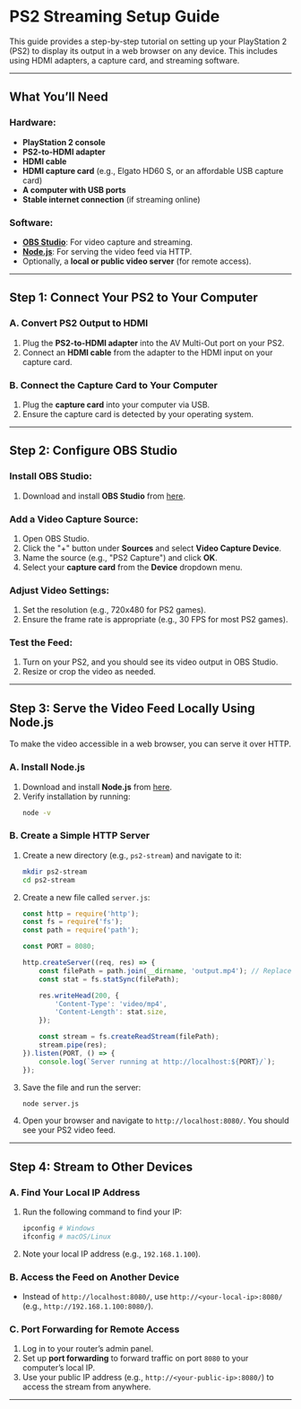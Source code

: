 # PS2 Streaming Setup Guide

This guide provides a step-by-step tutorial on setting up your PlayStation 2 (PS2) to display its output in a web browser on any device. This includes using HDMI adapters, a capture card, and streaming software.

---

## What You’ll Need

### Hardware:
- **PlayStation 2 console**
- **PS2-to-HDMI adapter**
- **HDMI cable**
- **HDMI capture card** (e.g., Elgato HD60 S, or an affordable USB capture card)
- **A computer with USB ports**
- **Stable internet connection** (if streaming online)

### Software:
- **[OBS Studio](https://obsproject.com/)**: For video capture and streaming.
- **[Node.js](https://nodejs.org/)**: For serving the video feed via HTTP.
- Optionally, a **local or public video server** (for remote access).

---

## Step 1: Connect Your PS2 to Your Computer

### A. Convert PS2 Output to HDMI
1. Plug the **PS2-to-HDMI adapter** into the AV Multi-Out port on your PS2.
2. Connect an **HDMI cable** from the adapter to the HDMI input on your capture card.

### B. Connect the Capture Card to Your Computer
1. Plug the **capture card** into your computer via USB.
2. Ensure the capture card is detected by your operating system.

---

## Step 2: Configure OBS Studio

### Install OBS Studio:
1. Download and install **OBS Studio** from [here](https://obsproject.com/).

### Add a Video Capture Source:
1. Open OBS Studio.
2. Click the "+" button under **Sources** and select **Video Capture Device**.
3. Name the source (e.g., "PS2 Capture") and click **OK**.
4. Select your **capture card** from the **Device** dropdown menu.

### Adjust Video Settings:
1. Set the resolution (e.g., 720x480 for PS2 games).
2. Ensure the frame rate is appropriate (e.g., 30 FPS for most PS2 games).

### Test the Feed:
1. Turn on your PS2, and you should see its video output in OBS Studio.
2. Resize or crop the video as needed.

---

## Step 3: Serve the Video Feed Locally Using Node.js

To make the video accessible in a web browser, you can serve it over HTTP.

### A. Install Node.js
1. Download and install **Node.js** from [here](https://nodejs.org/).
2. Verify installation by running:
    ```bash
    node -v
    ```

### B. Create a Simple HTTP Server
1. Create a new directory (e.g., `ps2-stream`) and navigate to it:
    ```bash
    mkdir ps2-stream
    cd ps2-stream
    ```
2. Create a new file called `server.js`:
    ````javascript name=server.js
    const http = require('http');
    const fs = require('fs');
    const path = require('path');

    const PORT = 8080;

    http.createServer((req, res) => {
        const filePath = path.join(__dirname, 'output.mp4'); // Replace with your OBS output file
        const stat = fs.statSync(filePath);

        res.writeHead(200, {
            'Content-Type': 'video/mp4',
            'Content-Length': stat.size,
        });

        const stream = fs.createReadStream(filePath);
        stream.pipe(res);
    }).listen(PORT, () => {
        console.log(`Server running at http://localhost:${PORT}/`);
    });
    ````
3. Save the file and run the server:
    ```bash
    node server.js
    ```
4. Open your browser and navigate to `http://localhost:8080/`. You should see your PS2 video feed.

---

## Step 4: Stream to Other Devices

### A. Find Your Local IP Address
1. Run the following command to find your IP:
    ```bash
    ipconfig # Windows
    ifconfig # macOS/Linux
    ```
2. Note your local IP address (e.g., `192.168.1.100`).

### B. Access the Feed on Another Device
- Instead of `http://localhost:8080/`, use `http://<your-local-ip>:8080/` (e.g., `http://192.168.1.100:8080/`).

### C. Port Forwarding for Remote Access
1. Log in to your router’s admin panel.
2. Set up **port forwarding** to forward traffic on port `8080` to your computer’s local IP.
3. Use your public IP address (e.g., `http://<your-public-ip>:8080/`) to access the stream from anywhere.

---
